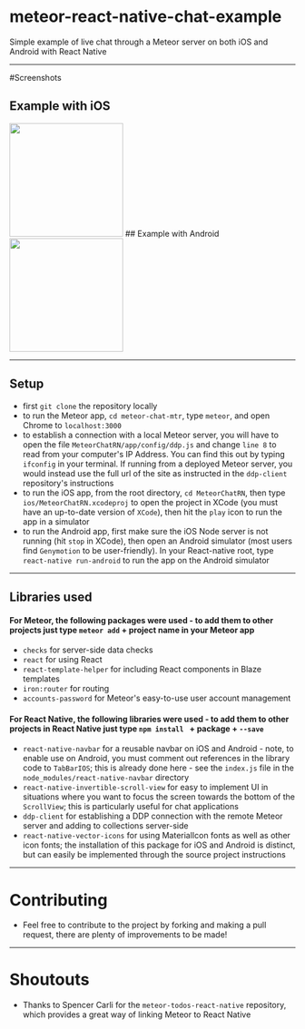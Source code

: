 # meteor-react-native-chat-example
Simple example of live chat through a Meteor server on both iOS and Android with React Native

***
#Screenshots

## Example with iOS

<image src="https://raw.githubusercontent.com/tgoldenberg/meteor-react-native-chat-example/master/meteor-chat-1.png" width="200px"/>
## Example with Android

<image src="https://raw.githubusercontent.com/tgoldenberg/meteor-react-native-chat-example/master/meteor-chat-2.png" width="200px"/>

*** 
## Setup 

- first `git clone` the repository locally
- to run the Meteor app, `cd meteor-chat-mtr`, type `meteor`, and open Chrome to `localhost:3000`
- to establish a connection with a local Meteor server, you will have to open the file `MeteorChatRN/app/config/ddp.js` and change `line 8` to read from your computer's IP Address. You can find this out by typing `ifconfig` in your terminal. If running from a deployed Meteor server, you would instead use the full url of the site as instructed in the `ddp-client` repository's instructions
- to run the iOS app, from the root directory, `cd MeteorChatRN`, then type `ios/MeteorChatRN.xcodeproj` to open the project in XCode (you must have an up-to-date version of `XCode`), then hit the `play` icon to run the app in a simulator
- to run the Android app, first make sure the iOS Node server is not running (hit `stop` in XCode), then open an Android simulator (most users find `Genymotion` to be user-friendly). In your React-native root, type `react-native run-android` to run the app on the Android simulator

*** 
## Libraries used

#### For Meteor, the following packages were used - to add them to other projects just type `meteor add` + project name in your Meteor app
  - `checks` for server-side data checks
  - `react` for using React 
  - `react-template-helper` for including React components in Blaze templates
  - `iron:router` for routing
  - `accounts-password` for Meteor's easy-to-use user account management
  
#### For React Native, the following libraries were used - to add them to other projects in React Native just type `npm install ` + package + `--save`
  - `react-native-navbar` for a reusable navbar on iOS and Android - note, to enable use on Android, you must comment out references in the library code to `TabBarIOS`; this is already done here - see the `index.js` file in the `node_modules/react-native-navbar` directory
  - `react-native-invertible-scroll-view` for easy to implement UI in situations where you want to focus the screen towards the bottom of the `ScrollView`; this is particularly useful for chat applications
  - `ddp-client` for establishing a DDP connection with the remote Meteor server and adding to collections server-side
  - `react-native-vector-icons` for using MaterialIcon fonts as well as other icon fonts; the installation of this package for iOS and Android is distinct, but can easily be implemented through the source project instructions

**** 
# Contributing

- Feel free to contribute to the project by forking and making a pull request, there are plenty of improvements to be made!

****
# Shoutouts

- Thanks to Spencer Carli for the `meteor-todos-react-native` repository, which provides a great way of linking Meteor to React Native
